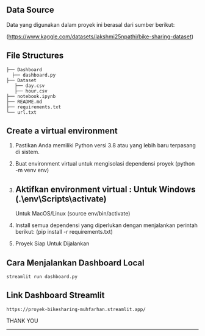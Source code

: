 ## Data Source
Data yang digunakan dalam proyek ini berasal dari sumber berikut:

(https://www.kaggle.com/datasets/lakshmi25npathi/bike-sharing-dataset)

## File Structures
```
├── Dashboard
  ├── dashboard.py
├── Dataset
   ├── day.csv
   ├── hour.csv
├── notebook.ipynb
├── README.md
├── requirements.txt
└── url.txt
```
## Create a virtual environment
1. Pastikan Anda memiliki Python versi 3.8 atau yang lebih baru terpasang di sistem.

2. Buat environment virtual untuk mengisolasi dependensi proyek
   (python -m venv env)

3. Aktifkan environment virtual :
    Untuk Windows (.\env\Scripts\activate)
    -
    Untuk MacOS/Linux (source env/bin/activate)

4. Install semua dependensi yang diperlukan dengan menjalankan perintah berikut:
    (pip install -r requirements.txt)

5. Proyek Siap Untuk Dijalankan


## Cara Menjalankan Dashboard Local
```
streamlit run dashboard.py
```

## Link Dashboard Streamlit
```
https://proyek-bikesharing-muhfarhan.streamlit.app/
```

THANK YOU

---------------------------------------------------------------------------------------------------------------------------------------------------
